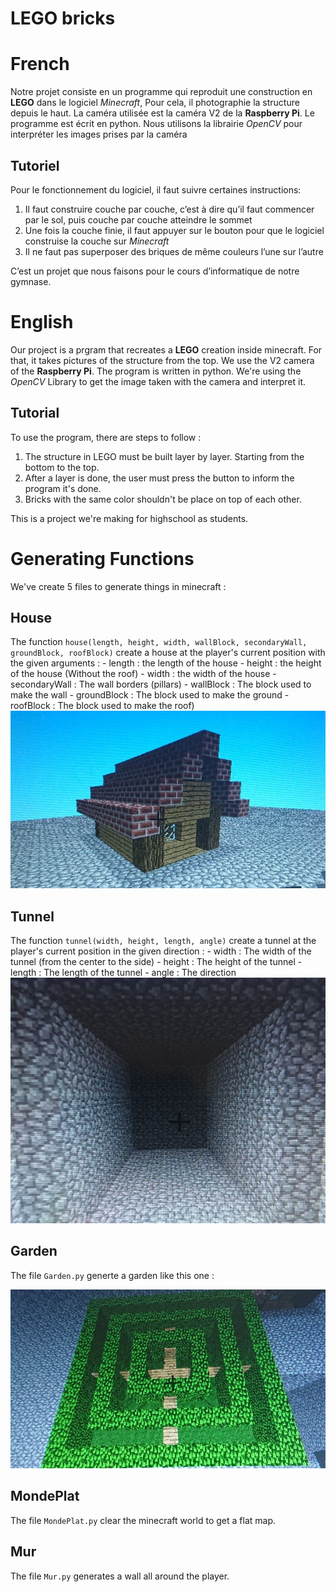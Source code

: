 # LEGO bricks

# French

Notre projet consiste en un programme qui reproduit une construction en **LEGO** dans le logiciel *Minecraft*, Pour cela, il photographie la structure depuis le haut. La caméra utilisée est la caméra V2 de la **Raspberry Pi**. Le programme est écrit en python. Nous utilisons la librairie *OpenCV* pour interpréter les images prises par la caméra

## Tutoriel

Pour le fonctionnement du logiciel, il faut suivre certaines instructions: 
1) Il faut construire couche par couche, c’est à dire qu’il faut commencer par le sol, puis couche par couche atteindre le sommet
2) Une fois la couche finie, il faut appuyer sur le bouton pour que le logiciel construise la couche sur *Minecraft*
3) Il ne faut pas superposer des briques de même couleurs l’une sur l’autre

C’est un projet que nous faisons pour le cours d’informatique de notre gymnase.


# English

Our project is a prgram that recreates a **LEGO** creation inside minecraft. For that, it takes pictures of the structure from the top. We use the V2 camera of the **Raspberry Pi**. The program is written in python. We're using the *OpenCV* Library to get the image taken with the camera and interpret it.

## Tutorial

To use the program, there are steps to follow :
1) The structure in LEGO must be built layer by layer. Starting from the bottom to the top.
2) After a layer is done, the user must press the button to inform the program it's done.
3) Bricks with the same color shouldn't be place on top of each other.

This is a project we're making for highschool as students.

# Generating Functions

We've create 5 files to generate things in minecraft :

## House
The function `house(length, height, width, wallBlock, secondaryWall, groundBlock, roofBlock)` create a house at the player's current position with the given arguments :
        - length : the length of the house
        - height : the height of the house (Without the roof)
        - width : the width of the house
		- secondaryWall : The wall borders (pillars)
        - wallBlock : The block used to make the wall
        - groundBlock : The block used to make the ground
        - roofBlock : The block used to make the roof)
![House](pictures/House.jpg)

## Tunnel 
The function `tunnel(width, height, length, angle)` create a tunnel at the player's current position in the given direction :
		- width : The width of the tunnel (from the center to the side)
		- height : The height of the tunnel
		- length : The length of the tunnel
		- angle : The direction
![Tunnel](pictures/Tunnel.jpg)

## Garden
The file `Garden.py` generte a garden like this one :
	
![Garden](pictures/Garden.jpg)

## MondePlat
The file `MondePlat.py` clear the minecraft world to get a flat map.

## Mur
The file `Mur.py` generates a wall all around the player.
